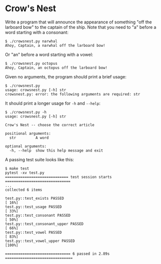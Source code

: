 # Crow's Nest

Write a program that will announce the appearance of something "off the larboard bow" to the captain of the ship.
Note that you need to "a" before a word starting with a consonant:

```
$ ./crowsnest.py narwhal
Ahoy, Captain, a narwhal off the larboard bow!
```

Or "an" before a word starting with a vowel:

```
$ ./crowsnest.py octopus
Ahoy, Captain, an octopus off the larboard bow!
```

Given no arguments, the program should print a brief usage:

```
$ ./crowsnest.py
usage: crowsnest.py [-h] str
crowsnest.py: error: the following arguments are required: str
```

It should print a longer usage for `-h` and `--help`:

```
$ ./crowsnest.py -h
usage: crowsnest.py [-h] str

Crow's Nest -- choose the correct article

positional arguments:
  str         A word

optional arguments:
  -h, --help  show this help message and exit
```

A passing test suite looks like this:

```
$ make test
pytest -xv test.py
============================= test session starts ==============================
...
collected 6 items

test.py::test_exists PASSED                                              [ 16%]
test.py::test_usage PASSED                                               [ 33%]
test.py::test_consonant PASSED                                           [ 50%]
test.py::test_consonant_upper PASSED                                     [ 66%]
test.py::test_vowel PASSED                                               [ 83%]
test.py::test_vowel_upper PASSED                                         [100%]

============================== 6 passed in 2.89s ===============================
```

